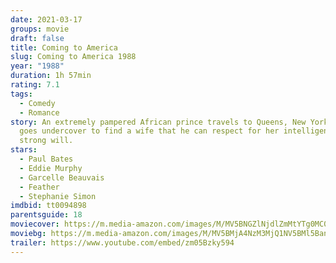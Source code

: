 ```yaml
---
date: 2021-03-17
groups: movie
draft: false
title: Coming to America
slug: Coming to America 1988
year: "1988"
duration: 1h 57min
rating: 7.1
tags:
  - Comedy
  - Romance
story: An extremely pampered African prince travels to Queens, New York, and
  goes undercover to find a wife that he can respect for her intelligence and
  strong will.
stars:
  - Paul Bates
  - Eddie Murphy
  - Garcelle Beauvais
  - Feather
  - Stephanie Simon
imdbid: tt0094898
parentsguide: 18
moviecover: https://m.media-amazon.com/images/M/MV5BNGZlNjdlZmMtYTg0MC00MmZkLWIyNDktYmNlOWYzMTkzYWQ1XkEyXkFqcGdeQXVyNDk3NzU2MTQ@._V1_FMjpg_UX983_.jpg
moviebg: https://m.media-amazon.com/images/M/MV5BMjA4NzM3MjQ1NV5BMl5BanBnXkFtZTcwNjcyMDExNA@@._V1_FMjpg_UX1280_.jpg
trailer: https://www.youtube.com/embed/zm05Bzky594
---
```

